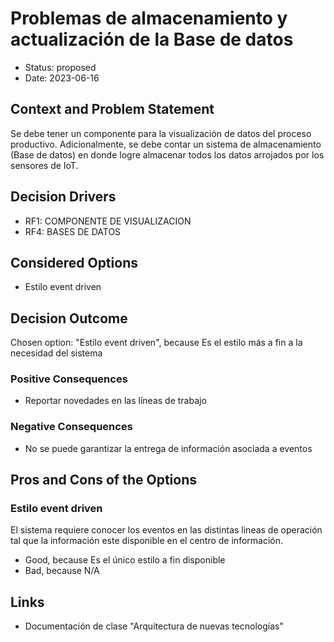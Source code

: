 # Problemas de almacenamiento y actualización de la Base de datos

* Status: proposed
* Date: 2023-06-16

## Context and Problem Statement

Se debe tener un componente para la visualización de datos del proceso productivo. Adicionalmente, se debe contar un sistema de almacenamiento (Base de datos) en donde logre almacenar todos los datos arrojados por los sensores de IoT.

## Decision Drivers

* RF1: COMPONENTE DE VISUALIZACION
* RF4: BASES DE DATOS

## Considered Options

* Estilo event driven

## Decision Outcome

Chosen option: "Estilo event driven", because Es el estilo más a fin a la necesidad del sistema

### Positive Consequences

* Reportar novedades en las líneas de trabajo

### Negative Consequences

* No se puede garantizar la entrega de información asociada a eventos

## Pros and Cons of the Options

### Estilo event driven

El sistema requiere conocer los eventos en las distintas lineas de operación tal que la información este disponible en el centro de información.

* Good, because Es el único estilo a fin disponible
* Bad, because N/A

## Links

* Documentación de clase "Arquitectura de nuevas tecnologías"
